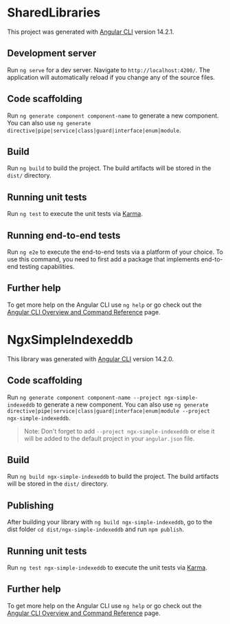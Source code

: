# SharedLibraries

This project was generated with [Angular CLI](https://github.com/angular/angular-cli) version 14.2.1.

## Development server

Run `ng serve` for a dev server. Navigate to `http://localhost:4200/`. The application will automatically reload if you change any of the source files.

## Code scaffolding

Run `ng generate component component-name` to generate a new component. You can also use `ng generate directive|pipe|service|class|guard|interface|enum|module`.

## Build

Run `ng build` to build the project. The build artifacts will be stored in the `dist/` directory.

## Running unit tests

Run `ng test` to execute the unit tests via [Karma](https://karma-runner.github.io).

## Running end-to-end tests

Run `ng e2e` to execute the end-to-end tests via a platform of your choice. To use this command, you need to first add a package that implements end-to-end testing capabilities.

## Further help

To get more help on the Angular CLI use `ng help` or go check out the [Angular CLI Overview and Command Reference](https://angular.io/cli) page.






# NgxSimpleIndexeddb

This library was generated with [Angular CLI](https://github.com/angular/angular-cli) version 14.2.0.


## Code scaffolding

Run `ng generate component component-name --project ngx-simple-indexeddb` to generate a new component. You can also use `ng generate directive|pipe|service|class|guard|interface|enum|module --project ngx-simple-indexeddb`.
> Note: Don't forget to add `--project ngx-simple-indexeddb` or else it will be added to the default project in your `angular.json` file. 

## Build

Run `ng build ngx-simple-indexeddb` to build the project. The build artifacts will be stored in the `dist/` directory.

## Publishing

After building your library with `ng build ngx-simple-indexeddb`, go to the dist folder `cd dist/ngx-simple-indexeddb` and run `npm publish`.

## Running unit tests

Run `ng test ngx-simple-indexeddb` to execute the unit tests via [Karma](https://karma-runner.github.io).

## Further help

To get more help on the Angular CLI use `ng help` or go check out the [Angular CLI Overview and Command Reference](https://angular.io/cli) page.
